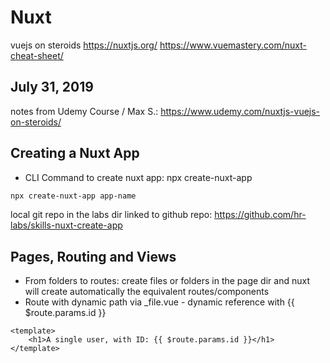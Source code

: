 # Nuxt
vuejs on steroids
https://nuxtjs.org/
https://www.vuemastery.com/nuxt-cheat-sheet/


July 31, 2019
-------------

notes from Udemy Course / Max S.:
https://www.udemy.com/nuxtjs-vuejs-on-steroids/

## Creating a Nuxt App 

- CLI Command to create nuxt app: npx create-nuxt-app <app-name>
```bash
npx create-nuxt-app app-name
```
local git repo in the labs dir linked to github repo:
https://github.com/hr-labs/skills-nuxt-create-app

## Pages, Routing and Views

- From folders to routes: create files or folders in the page dir and nuxt will create automatically the equivalent routes/components
- Route with dynamic path via _file.vue - dynamic reference with {{ $route.params.id }}
```vue
<template>
    <h1>A single user, with ID: {{ $route.params.id }}</h1>
</template>
```

